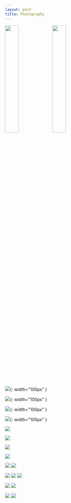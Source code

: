 ```yaml
---
layout: post
title: Photography
---
```


<img src="/images/flames.jpg" alt="" style="width:30%;">
<img src="/images/port2.png" alt="" style="width:30%;">









![](https://kyragunluk.github.io/images/print5.png){: width="100px" }








![](https://kyragunluk.github.io/images/print3.png){: width="100px" }








![](https://kyragunluk.github.io/images/print16.png){: width="100px" }








![](https://kyragunluk.github.io/images/print8.png){: width="100px" }









![](https://kyragunluk.github.io/images/print10.png)








![](https://kyragunluk.github.io/images/print17.png)









![](https://kyragunluk.github.io/images/print26.png)









![](https://kyragunluk.github.io/images/print27.png)








![](https://kyragunluk.github.io/images/port4.png)
![](https://kyragunluk.github.io/images/port7.png)








![](https://kyragunluk.github.io/images/rocks.png)
![](https://kyragunluk.github.io/images/tire.png)
![](https://kyragunluk.github.io/images/calmwater.png)









![](https://kyragunluk.github.io/images/port6.png)
![](https://kyragunluk.github.io/images/port9.png)








![](https://kyragunluk.github.io/images/port5.png)
![](https://kyragunluk.github.io/images/port8.png)
